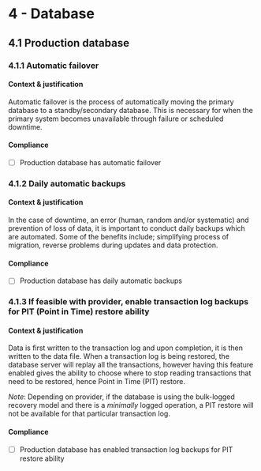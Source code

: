 # 4 - Database

## 4.1 Production database

### 4.1.1 Automatic failover

#### Context & justification

Automatic failover is the process of automatically moving the primary database to a standby/secondary database. This is necessary for when the primary system becomes unavailable through failure or scheduled downtime.

#### Compliance

* [ ] Production database has automatic failover

### 4.1.2 Daily automatic backups

#### Context & justification

In the case of downtime, an error (human, random and/or systematic) and prevention of loss of data, it is important to conduct daily backups which are automated. Some of the benefits include; simplifying process of migration, reverse problems during updates and data protection.

#### Compliance

* [ ] Production database has daily automatic backups

### 4.1.3 If feasible with provider, enable transaction log backups for PIT (Point in Time) restore ability

#### Context & justification

Data is first written to the transaction log and upon completion, it is then written to the data file. When a transaction log is being restored, the database server will replay all the transactions, however having this feature enabled gives the ability to choose where to stop reading transactions that need to be restored, hence Point in Time (PIT) restore.

_Note_: Depending on provider, if the database is using the bulk-logged recovery model and there is a _minimally_ logged operation, a PIT restore will not be available for that particular transaction log.

#### Compliance

* [ ] Production database has enabled transaction log backups for PIT restore ability
